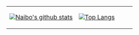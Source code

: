 <table><tr><td align="center" width="55%">

[![Naibo's github stats](https://github-readme-stats.vercel.app/api?username=NaiboWang&show_icons=true)](https://github.com/NaiboWang/)

</td><td align="top" width="45%">

[![Top Langs](https://github-readme-stats.vercel.app/api/top-langs/?username=NaiboWang&layout=compact&show_icons=true)](https://github.com/anuraghazra/github-readme-stats)

</td></tr></table>
